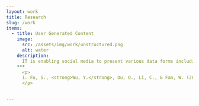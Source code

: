 ```yaml
---
layout: work
title: Research
slug: /work
items:
  - title: User Generated Content
    image:
      src: /assets/img/work/unstructured.png
      alt: water
    description:
      IT is enabling social media to present various data forms including text, images and videos, all of which influence user’s experiences and content creator’s performances. I am interested in depicting and explaining these influences. With the boom of AIGC, in the future I am more interested in how AIGC has changed the way we produce and consume content in digital platforms.
    ***
      <p>
      1. Fu, S., <strong>Wu, Y.</strong>, Du, Q., Li, C., & Fan, W. (2024). <a href="https://www.sciencedirect.com/science/article/pii/S0167923623002427">The secret of voice<strong>：</strong>How acoustic characteristics affect video creators' performance on Bilibili.</a> <i class='italic-text'>Decision Support Systems</i>, 179, 114167.
      </p>
    

---
```

<br />
<br />
